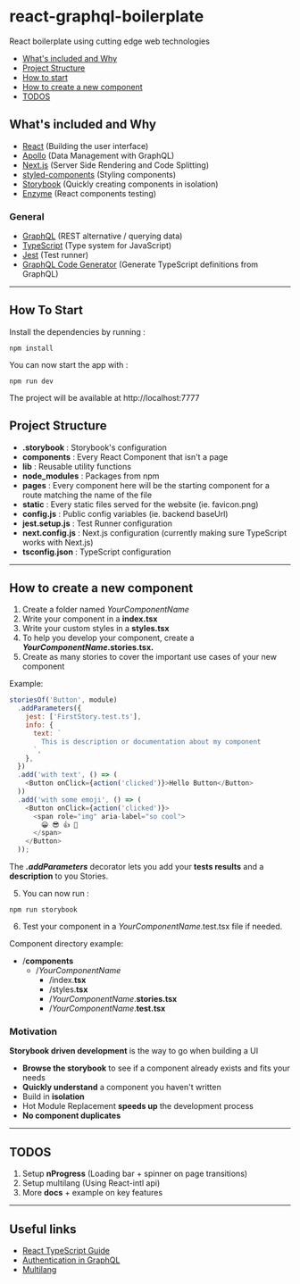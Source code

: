 # react-graphql-boilerplate

React boilerplate using cutting edge web technologies

- [What's included and Why](#What's-included-and-Why)
- [Project Structure](#Project-Structure)
- [How to start](#How-To-Start)
- [How to create a new component](#How-to-create-a-new-component)
- [TODOS](#TODOS)

## What's included and Why

- [React](https://reactjs.org/) (Building the user interface)
- [Apollo](https://www.apollographql.com/) (Data Management with GraphQL)
- [Next.js](https://nextjs.org/) (Server Side Rendering and Code Splitting)
- [styled-components](https://www.styled-components.com/) (Styling components)
- [Storybook](https://storybook.js.org/) (Quickly creating components in isolation)
- [Enzyme](https://airbnb.io/enzyme/) (React components testing)

### General

- [GraphQL](https://graphql.org/) (REST alternative / querying data)
- [TypeScript](https://www.typescriptlang.org/) (Type system for JavaScript)
- [Jest](https://jestjs.io/) (Test runner)
- [GraphQL Code Generator](https://graphql-code-generator.com/) (Generate TypeScript definitions from GraphQL)

---

## How To Start

Install the dependencies by running :

```Shell
npm install
```

You can now start the app with :

```Shell
npm run dev
```

The project will be available at http://localhost:7777

## Project Structure

- **.storybook** : Storybook's configuration
- **components** : Every React Component that isn't a page
- **lib** : Reusable utility functions
- **node_modules** : Packages from npm
- **pages** : Every component here will be the starting component for a route matching the name of the file
- **static** : Every static files served for the website (ie. favicon.png)
- **config.js** : Public config variables (ie. backend baseUrl)
- **jest.setup.js** : Test Runner configuration
- **next.config.js** : Next.js configuration (currently making sure TypeScript works with Next.js)
- **tsconfig.json** : TypeScript configuration

---

## How to create a new component

1. Create a folder named _YourComponentName_
2. Write your component in a **index.tsx**
3. Write your custom styles in a **styles.tsx**
4. To help you develop your component, create a **_YourComponentName_.stories.tsx.**
5. Create as many stories to cover the important use cases of your new component

Example:

```Javascript
storiesOf('Button', module)
  .addParameters({
    jest: ['FirstStory.test.ts'],
    info: {
      text: `
        This is description or documentation about my component
      `,
    },
  })
  .add('with text', () => (
    <Button onClick={action('clicked')}>Hello Button</Button>
  ))
  .add('with some emoji', () => (
    <Button onClick={action('clicked')}>
      <span role="img" aria-label="so cool">
        😀 😎 👍 💯
      </span>
    </Button>
  ));
```

The _**.addParameters**_ decorator lets you add your **tests results** and a **description** to you Stories.

5. You can now run :

```Shell
npm run storybook
```

6. Test your component in a _YourComponentName_.test.tsx file if needed.

Component directory example:

- /**components**
  - /_YourComponentName_
    - /index.**tsx**
    - /styles.**tsx**
    - /_YourComponentName_.**stories.tsx**
    - /_YourComponentName_.**test.tsx**

### Motivation

**Storybook driven development** is the way to go when building a UI

- **Browse the storybook** to see if a component already exists and fits your needs
- **Quickly understand** a component you haven't written
- Build in **isolation**
- Hot Module Replacement **speeds up** the development process
- **No component duplicates**

---

## TODOS

1. Setup **nProgress** (Loading bar + spinner on page transitions)
2. Setup multilang (Using React-intl api)
3. More **docs** + example on key features

---

## Useful links

- [React TypeScript Guide](https://github.com/piotrwitek/react-redux-typescript-guide#tslintjson)
- [Authentication in GraphQL](https://www.youtube.com/watch?v=4_Bcw7BULC8)
- [Multilang](https://medium.freecodecamp.org/internationalization-in-react-7264738274a0)
